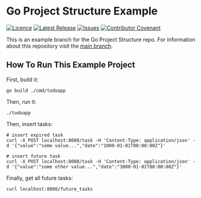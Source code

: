 # Go Project Structure Example

[![Licence](https://img.shields.io/github/license/perimeterx/go-project-structure)](LICENSE)
[![Latest Release](https://img.shields.io/github/v/release/perimeterx/go-project-structure)](https://github.com/perimeterx/go-project-structure/releases)
[![Issues](https://img.shields.io/github/issues/perimeterx/go-project-structure?logo=github)](https://github.com/perimeterx/go-project-structure/issues)
[![Contributor Covenant](https://img.shields.io/badge/Contributor%20Covenant-2.1-4baaaa.svg)](CODE_OF_CONDUCT.md)

This is an example branch for the Go Project Structure repo.
For information about this repository visit the [main branch](https://github.com/PerimeterX/go-project-structure).

## How To Run This Example Project

First, build it:
```shell
go build ./cmd/todoapp
```
Then, run it:
```shell
./todoapp
```
Then, insert tasks:
```shell
# insert expired task
curl -X POST localhost:8080/task -H 'Content-Type: application/json' -d '{"value":"some value...","date":"1000-01-01T00:00:00Z"}'

# insert future task
curl -X POST localhost:8080/task -H 'Content-Type: application/json' -d '{"value":"some other value...","date":"3000-01-01T00:00:00Z"}'
```
Finally, get all future tasks:
```shell
curl localhost:8080/future_tasks
```
